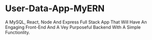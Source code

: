 # User-Data-App-MyERN
A MySQL, React, Node And Express Full Stack App That Will Have An Engaging Front-End And A Vey Purposeful Backend With A Simple Functionlity.
